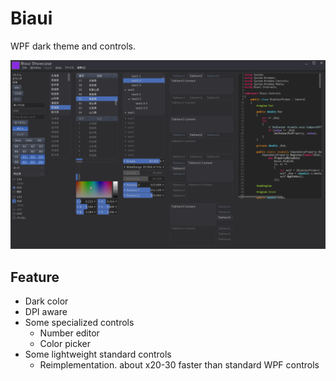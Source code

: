 # Biaui

WPF dark theme and controls.

![Biaui](biaui.png)


## Feature

* Dark color
* DPI aware
* Some specialized controls
    * Number editor
    * Color picker
* Some lightweight standard controls
    * Reimplementation. about x20-30 faster than standard WPF controls

